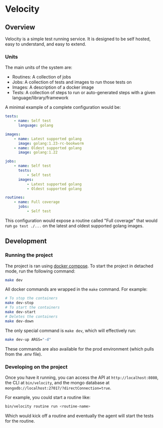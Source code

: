 # Velocity

## Overview

Velocity is a simple test running service. It is designed to be self hosted, easy to understand, and easy to extend.

### Units

The main units of the system are:

-   Routines: A collection of jobs
-   Jobs: A collection of tests and images to run those tests on
-   Images: A description of a docker image
-   Tests: A collection of steps to run or auto-generated steps with a given language/library/framework

A minimal example of a complete configuration would be:

```yaml
tests:
    - name: Self test
      language: golang

images:
    - name: Latest supported golang
      image: golang:1.23-rc-bookworm
    - name: Oldest supported golang
      image: golang:1.22

jobs:
    - name: Self test
      tests:
          - Self test
      images:
          - Latest supported golang
          - Oldest supported golang

routines:
    - name: Full coverage
      jobs:
          - Self test
```

This configuration would expose a routine called "Full coverage" that would run `go test ./...` on the latest and oldest supported golang images.

## Development

### Running the project

The project is ran using [docker compose](https://docs.docker.com/compose/). To start the project in detached mode, run the following command:

```bash
make dev
```

All docker commands are wrapped in the `make` command. For example:

```bash
# To stop the containers
make dev-stop
# To start the containers
make dev-start
# Deletes the containers
make dev-down
```

The only special command is `make dev`, which will effectively run:

```bash
make dev-up ARGS="-d"
```

These commands are also available for the prod environment (which pulls from the .env file).

### Developing on the project

Once you have it running, you can access the API at `http://localhost:8080`, the CLI at `bin/velocity`, and the mongo database at `mongodb://localhost:27017/?directConnection=true`.

For example, you could start a routine like:

```bash
bin/velocity routine run <routine-name>
```

Which would kick off a routine and eventually the agent will start the tests for the routine.
